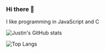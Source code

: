 ### Hi there 👋
I like programming in JavaScript and C

![Justin's GitHub stats](https://github-readme-stats.vercel.app/api?username=Justiniscoding&show_icons=true&theme=algolia)

![Top Langs](https://github-readme-stats.vercel.app/api/top-langs/?username=Justiniscoding&theme=algolia)
<!--
**Justiniscoding/justiniscoding** is a ✨ _special_ ✨ repository because its `README.md` (this file) appears on your GitHub profile.

Here are some ideas to get you started:

- 🔭 I’m currently working on ...
- 🌱 I’m currently learning ...
- 👯 I’m looking to collaborate on ...
- 🤔 I’m looking for help with ...
- 💬 Ask me about ...
- 📫 How to reach me: ...
- 😄 Pronouns: ...
- ⚡ Fun fact: ...

